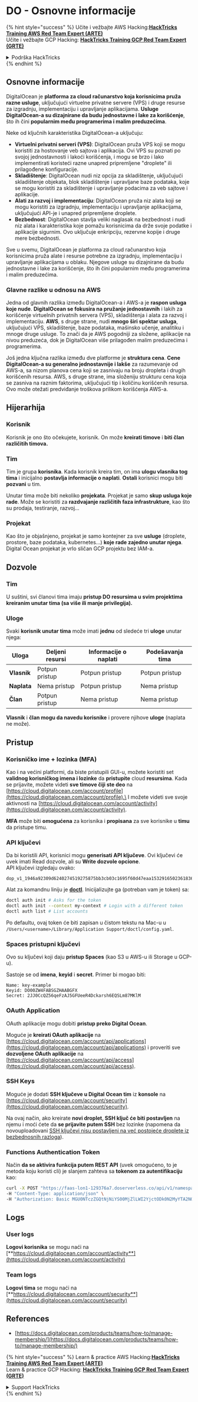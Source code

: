 # DO - Osnovne informacije

{% hint style="success" %}
Učite i vežbajte AWS Hacking:<img src="../../.gitbook/assets/image (1) (1) (1) (1).png" alt="" data-size="line">[**HackTricks Training AWS Red Team Expert (ARTE)**](https://training.hacktricks.xyz/courses/arte)<img src="../../.gitbook/assets/image (1) (1) (1) (1).png" alt="" data-size="line">\
Učite i vežbajte GCP Hacking: <img src="../../.gitbook/assets/image (2) (1).png" alt="" data-size="line">[**HackTricks Training GCP Red Team Expert (GRTE)**<img src="../../.gitbook/assets/image (2) (1).png" alt="" data-size="line">](https://training.hacktricks.xyz/courses/grte)

<details>

<summary>Podrška HackTricks</summary>

* Proverite [**planove pretplate**](https://github.com/sponsors/carlospolop)!
* **Pridružite se** 💬 [**Discord grupi**](https://discord.gg/hRep4RUj7f) ili [**telegram grupi**](https://t.me/peass) ili **pratite** nas na **Twitteru** 🐦 [**@hacktricks\_live**](https://twitter.com/hacktricks_live)**.**
* **Podelite hakerske trikove slanjem PR-ova na** [**HackTricks**](https://github.com/carlospolop/hacktricks) i [**HackTricks Cloud**](https://github.com/carlospolop/hacktricks-cloud) github repozitorijume.

</details>
{% endhint %}

## Osnovne informacije

DigitalOcean je **platforma za cloud računarstvo koja korisnicima pruža razne usluge**, uključujući virtuelne privatne servere (VPS) i druge resurse za izgradnju, implementaciju i upravljanje aplikacijama. **Usluge DigitalOcean-a su dizajnirane da budu jednostavne i lake za korišćenje**, što ih čini **popularnim među programerima i malim preduzećima**.

Neke od ključnih karakteristika DigitalOcean-a uključuju:

* **Virtuelni privatni serveri (VPS)**: DigitalOcean pruža VPS koji se mogu koristiti za hostovanje veb sajtova i aplikacija. Ovi VPS su poznati po svojoj jednostavnosti i lakoći korišćenja, i mogu se brzo i lako implementirati koristeći razne unapred pripremljene "droplete" ili prilagođene konfiguracije.
* **Skladištenje**: DigitalOcean nudi niz opcija za skladištenje, uključujući skladištenje objekata, blok skladištenje i upravljane baze podataka, koje se mogu koristiti za skladištenje i upravljanje podacima za veb sajtove i aplikacije.
* **Alati za razvoj i implementaciju**: DigitalOcean pruža niz alata koji se mogu koristiti za izgradnju, implementaciju i upravljanje aplikacijama, uključujući API-je i unapred pripremljene droplete.
* **Bezbednost**: DigitalOcean stavlja veliki naglasak na bezbednost i nudi niz alata i karakteristika koje pomažu korisnicima da drže svoje podatke i aplikacije sigurnim. Ovo uključuje enkripciju, rezervne kopije i druge mere bezbednosti.

Sve u svemu, DigitalOcean je platforma za cloud računarstvo koja korisnicima pruža alate i resurse potrebne za izgradnju, implementaciju i upravljanje aplikacijama u oblaku. Njegove usluge su dizajnirane da budu jednostavne i lake za korišćenje, što ih čini popularnim među programerima i malim preduzećima.

### Glavne razlike u odnosu na AWS

Jedna od glavnih razlika između DigitalOcean-a i AWS-a je **raspon usluga koje nude**. **DigitalOcean se fokusira na pružanje jednostavnih** i lakih za korišćenje virtuelnih privatnih servera (VPS), skladištenja i alata za razvoj i implementaciju. **AWS**, s druge strane, nudi **mnogo širi spektar usluga**, uključujući VPS, skladištenje, baze podataka, mašinsko učenje, analitiku i mnoge druge usluge. To znači da je AWS pogodniji za složene, aplikacije na nivou preduzeća, dok je DigitalOcean više prilagođen malim preduzećima i programerima.

Još jedna ključna razlika između dve platforme je **struktura cena**. **Cene DigitalOcean-a su generalno jednostavnije i lakše** za razumevanje od AWS-a, sa nizom planova cena koji se zasnivaju na broju dropleta i drugih korišćenih resursa. AWS, s druge strane, ima složeniju strukturu cena koja se zasniva na raznim faktorima, uključujući tip i količinu korišćenih resursa. Ovo može otežati predviđanje troškova prilikom korišćenja AWS-a.

## Hijerarhija

### Korisnik

Korisnik je ono što očekujete, korisnik. On može **kreirati timove** i **biti član različitih timova.**

### **Tim**

Tim je grupa **korisnika**. Kada korisnik kreira tim, on ima **ulogu vlasnika tog tima** i inicijalno **postavlja informacije o naplati**. **Ostali** korisnici mogu biti **pozvani** u tim.

Unutar tima može biti nekoliko **projekata**. Projekat je samo **skup usluga koje rade**. Može se koristiti za **razdvajanje različitih faza infrastrukture**, kao što su prodaja, testiranje, razvoj...

### Projekat

Kao što je objašnjeno, projekat je samo kontejner za sve **usluge** (droplete, prostore, baze podataka, kubernetes...) **koje rade zajedno unutar njega**.\
Digital Ocean projekat je vrlo sličan GCP projektu bez IAM-a.

## Dozvole

### Tim

U suštini, svi članovi tima imaju **pristup DO resursima u svim projektima kreiranim unutar tima (sa više ili manje privilegija).**

### Uloge

Svaki **korisnik unutar tima** može imati **jednu** od sledeće tri **uloge** unutar njega:

| Uloga       | Deljeni resursi | Informacije o naplati | Podešavanja tima |
| ----------- | ---------------- | --------------------- | ----------------- |
| **Vlasnik** | Potpun pristup   | Potpun pristup        | Potpun pristup    |
| **Naplata** | Nema pristup     | Potpun pristup        | Nema pristup      |
| **Član**    | Potpun pristup   | Nema pristup          | Nema pristup      |

**Vlasnik** i **član mogu da navedu korisnike** i provere njihove **uloge** (naplata ne može).

## Pristup

### Korisničko ime + lozinka (MFA)

Kao i na većini platformi, da biste pristupili GUI-u, možete koristiti set **validnog korisničkog imena i lozinke** da **pristupite** cloud **resursima**. Kada se prijavite, možete videti **sve timove čiji ste deo** na [https://cloud.digitalocean.com/account/profile](https://cloud.digitalocean.com/account/profile).\
I možete videti sve svoje aktivnosti na [https://cloud.digitalocean.com/account/activity](https://cloud.digitalocean.com/account/activity).

**MFA** može biti **omogućena** za korisnika i **propisana** za sve korisnike u **timu** da pristupe timu.

### API ključevi

Da bi koristili API, korisnici mogu **generisati API ključeve**. Ovi ključevi će uvek imati Read dozvole, ali su **Write dozvole opcione**.\
API ključevi izgledaju ovako:
```
dop_v1_1946a92309d6240274519275875bb3cb03c1695f60d47eaa1532916502361836
```
Alat za komandnu liniju je [**doctl**](https://github.com/digitalocean/doctl#installing-doctl). Inicijalizujte ga (potreban vam je token) sa:
```bash
doctl auth init # Asks for the token
doctl auth init --context my-context # Login with a different token
doctl auth list # List accounts
```
Po defaultu, ovaj token će biti zapisan u čistom tekstu na Mac-u u `/Users/<username>/Library/Application Support/doctl/config.yaml`.

### Spaces pristupni ključevi

Ovo su ključevi koji daju **pristup Spaces** (kao S3 u AWS-u ili Storage u GCP-u).

Sastoje se od **imena**, **keyid** i **secret**. Primer bi mogao biti:
```
Name: key-example
Keyid: DO00ZW4FABSGZHAABGFX
Secret: 2JJ0CcQZ56qeFzAJ5GFUeeR4Dckarsh6EQSLm87MKlM
```
### OAuth Application

OAuth aplikacije mogu dobiti **pristup preko Digital Ocean**.

Moguće je **kreirati OAuth aplikacije** na [https://cloud.digitalocean.com/account/api/applications](https://cloud.digitalocean.com/account/api/applications) i proveriti sve **dozvoljene OAuth aplikacije** na [https://cloud.digitalocean.com/account/api/access](https://cloud.digitalocean.com/account/api/access).

### SSH Keys

Moguće je dodati **SSH ključeve u Digital Ocean tim** iz **konsole** na [https://cloud.digitalocean.com/account/security](https://cloud.digitalocean.com/account/security).

Na ovaj način, ako kreirate **novi droplet, SSH ključ će biti postavljen** na njemu i moći ćete da **se prijavite putem SSH** bez lozinke (napomena da novouploadovani [SSH ključevi nisu postavljeni na već postojeće droplete iz bezbednosnih razloga](https://docs.digitalocean.com/products/droplets/how-to/add-ssh-keys/to-existing-droplet/)).

### Functions Authentication Token

Način **da se aktivira funkcija putem REST API** (uvek omogućeno, to je metoda koju koristi cli) je slanjem zahteva sa **tokenom za autentifikaciju** kao:
```bash
curl -X POST "https://faas-lon1-129376a7.doserverless.co/api/v1/namespaces/fn-c100c012-65bf-4040-1230-2183764b7c23/actions/functionname?blocking=true&result=true" \
-H "Content-Type: application/json" \
-H "Authorization: Basic MGU0NTczZGQtNjNiYS00MjZlLWI2YjctODk0N2MyYTA2NGQ4OkhwVEllQ2t4djNZN2x6YjJiRmFGc1FERXBySVlWa1lEbUxtRE1aRTludXA1UUNlU2VpV0ZGNjNqWnVhYVdrTFg="
```
## Logs

### User logs

**Logovi korisnika** se mogu naći na [**https://cloud.digitalocean.com/account/activity**](https://cloud.digitalocean.com/account/activity)

### Team logs

**Logovi tima** se mogu naći na [**https://cloud.digitalocean.com/account/security**](https://cloud.digitalocean.com/account/security)

## References

* [https://docs.digitalocean.com/products/teams/how-to/manage-membership/](https://docs.digitalocean.com/products/teams/how-to/manage-membership/)

{% hint style="success" %}
Learn & practice AWS Hacking:<img src="../../.gitbook/assets/image (1) (1) (1) (1).png" alt="" data-size="line">[**HackTricks Training AWS Red Team Expert (ARTE)**](https://training.hacktricks.xyz/courses/arte)<img src="../../.gitbook/assets/image (1) (1) (1) (1).png" alt="" data-size="line">\
Learn & practice GCP Hacking: <img src="../../.gitbook/assets/image (2) (1).png" alt="" data-size="line">[**HackTricks Training GCP Red Team Expert (GRTE)**<img src="../../.gitbook/assets/image (2) (1).png" alt="" data-size="line">](https://training.hacktricks.xyz/courses/grte)

<details>

<summary>Support HackTricks</summary>

* Check the [**subscription plans**](https://github.com/sponsors/carlospolop)!
* **Join the** 💬 [**Discord group**](https://discord.gg/hRep4RUj7f) or the [**telegram group**](https://t.me/peass) or **follow** us on **Twitter** 🐦 [**@hacktricks\_live**](https://twitter.com/hacktricks_live)**.**
* **Share hacking tricks by submitting PRs to the** [**HackTricks**](https://github.com/carlospolop/hacktricks) and [**HackTricks Cloud**](https://github.com/carlospolop/hacktricks-cloud) github repos.

</details>
{% endhint %}
